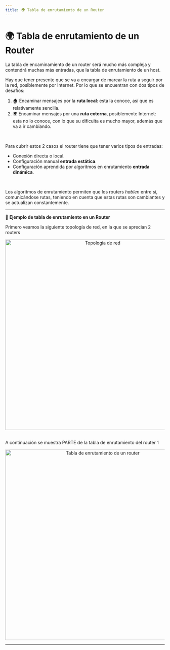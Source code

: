 ```yaml
---
title: 🌍 Tabla de enrutamiento de un Router
---
```


# 🌍 Tabla de enrutamiento de un Router

La tabla de encaminamiento de un router será mucho más compleja y contendrá muchas más entradas, que la tabla de enrutamiento de un host.


Hay que tener presente que se va a encargar de marcar la ruta a seguir por la red, posiblemente por Internet. Por lo que se encuentran con dos tipos de desafios:

1. 🏠 Encaminar mensajes por la **ruta local**: esta la conoce, así que es relativamente sencilla.   
2. 🌍 Encaminar mensajes por una **ruta externa**, posiblemente Internet: esta no lo conoce, con lo que su dificulta es mucho mayor, además que va a ir cambiando. 

<br>

Para cubrir estos 2 casos el router tiene que tener varios tipos de entradas:

  - Conexión directa o local.   
  - Configuración manual **entrada estática**.  
  - Configuración aprendida por algoritmos en enrutamiento **entrada dinámica**.  

<br>

Los algoritmos de enrutamiento permiten que los routers _hablen_ entre sí, comunicándose rutas, teniendo en cuenta que estas rutas son cambiantes y se actualizan constantemente.

----

📌 **Ejemplo de tabla de enrutamiento en un Router**

Primero veamos la siguiente topología de red, en la que se aprecian 2 routers

<div style="text-align: center;">
    <img src="/images/topologia02.png" alt="Topologia de red" width="600px">
</div>

<br>

A continuación se muestra PARTE de la tabla de enrutamiento del router 1

<div style="text-align: center;">
    <img src="/images/tablaenrutamientorouter.png" alt="Tabla de enrutamiento de un router" width="600px">
</div>

---